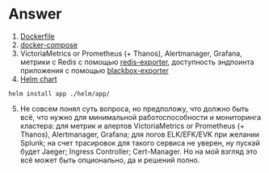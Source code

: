 # Answer

1. [Dockerfile](../docker/Dockerfile)
2. [docker-compose](../docker/docker-compose.yml)
3. VictoriaMetrics or Prometheus (+ Thanos), Alertmanager, Grafana, метрики с Redis с помощью [redis-exporter](https://github.com/oliver006/redis_exporter), доступность эндпоинта приложения с помощью [blackbox-exporter](https://github.com/prometheus/blackbox_exporter)
4. [Helm chart](../helm/app/)
```
helm install app ./helm/app/
```
5. Не совсем понял суть вопроса, но предположу, что должно быть всё, что нужно для минимальной работоспособности и мониторинга кластера: для метрик и алертов VictoriaMetrics or Prometheus (+ Thanos), Alertmanager, Grafana; для логов ELK/EFK/EVK при желании Splunk; на счет трасировок для такого сервиса не уверен, ну пускай будет Jaeger; Ingress Controller; Cert-Manager. Но на мой взгляд это всё может быть опционально, да и решений полно.

